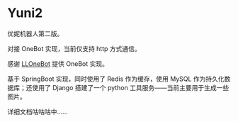 # Yuni2

优妮机器人第二版。

对接 OneBot 实现，当前仅支持 http 方式通信。

感谢 [LLOneBot](https://github.com/LLOneBot/LLOneBot) 提供 OneBot 实现。

基于 SpringBoot 实现，同时使用了 Redis 作为缓存，使用 MySQL 作为持久化数据库；还使用了 Django 搭建了一个 python 工具服务——当前主要用于生成一些图片。

详细文档咕咕咕中......